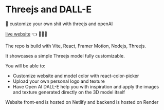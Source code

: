 # Threejs and DALL-E
👕 customize your own shit with threejs and openAI

<a href="https://64b64c8db7e434432a5a367d--regal-mandazi-72a3db.netlify.app/" target="_blank">live website</a> 👈 👨🏼‍💻

The repo is build with Vite, React, Framer Motion, Nodejs, Threejs.

It showcases a simple Threejs model fully customizable.

You will be able to:

- Customize website and model color with react-color-picker
- Upload your own personal logo and texture
- Have Open AI DALL-E help you with inspiration and apply the images and texture generated directly on the 3D model itself

Website front-end is hosted on Netlify and backend is hosted on Render


